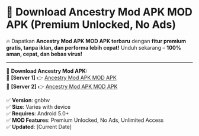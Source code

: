 # 🚀 Download Ancestry Mod APK MOD APK (Premium Unlocked, No Ads)  

🔥 Dapatkan **Ancestry Mod APK MOD APK terbaru** dengan **fitur premium gratis, tanpa iklan, dan performa lebih cepat!** Unduh sekarang – **100% aman, cepat, dan bebas virus!**  

---


🔽 **Download Ancestry Mod APK:**  
🔹 **[Server 1]** 👉 [Ancestry Mod APK MOD APK](https://apkcomod.com?title=Ancestry_Mod_APK)  
🔹 **[Server 2]** 👉 [Ancestry Mod APK MOD APK](https://apkcomod.com?title=Ancestry_Mod_APK)  


✅ **Version**: gnbhv  
✅ **Size**: Varies with device  
✅ **Requires**: Android 5.0+  
✅ **MOD Features**: Premium Unlocked, No Ads, Unlimited Access  
✅ **Updated**: [Current Date]  